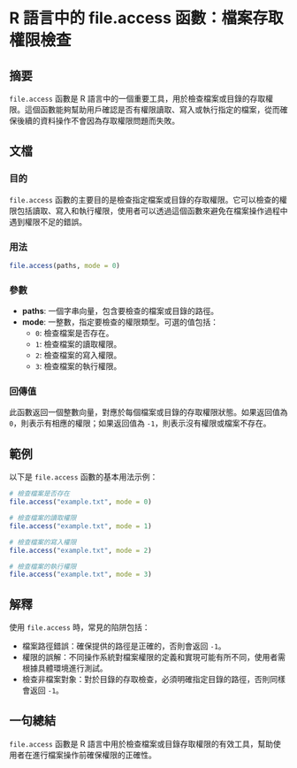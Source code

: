 <!--
Meta Description: # R 語言中的 file.access 函數：檔案存取權限檢查 ## 摘要 `file.access` 函數是 R 語言中的一個重要工具，用於檢查檔案或目錄的存取權限。這個函數能夠幫助用戶確認是否有權限讀取、寫入或執行指定的檔案，從而確保後續的資料操作不會因為存取權限問題而失敗。 ## 文檔 ##...
Meta Keywords: file, access, mode, example, txt
-->

# R 語言中的 file.access 函數：檔案存取權限檢查

## 摘要
`file.access` 函數是 R 語言中的一個重要工具，用於檢查檔案或目錄的存取權限。這個函數能夠幫助用戶確認是否有權限讀取、寫入或執行指定的檔案，從而確保後續的資料操作不會因為存取權限問題而失敗。

## 文檔
### 目的
`file.access` 函數的主要目的是檢查指定檔案或目錄的存取權限。它可以檢查的權限包括讀取、寫入和執行權限，使用者可以透過這個函數來避免在檔案操作過程中遇到權限不足的錯誤。

### 用法
```R
file.access(paths, mode = 0)
```

### 參數
- **paths**: 一個字串向量，包含要檢查的檔案或目錄的路徑。
- **mode**: 一整數，指定要檢查的權限類型。可選的值包括：
  - `0`: 檢查檔案是否存在。
  - `1`: 檢查檔案的讀取權限。
  - `2`: 檢查檔案的寫入權限。
  - `3`: 檢查檔案的執行權限。

### 回傳值
此函數返回一個整數向量，對應於每個檔案或目錄的存取權限狀態。如果返回值為 `0`，則表示有相應的權限；如果返回值為 `-1`，則表示沒有權限或檔案不存在。

## 範例
以下是 `file.access` 函數的基本用法示例：

```R
# 檢查檔案是否存在
file.access("example.txt", mode = 0)

# 檢查檔案的讀取權限
file.access("example.txt", mode = 1)

# 檢查檔案的寫入權限
file.access("example.txt", mode = 2)

# 檢查檔案的執行權限
file.access("example.txt", mode = 3)
```

## 解釋
使用 `file.access` 時，常見的陷阱包括：
- 檔案路徑錯誤：確保提供的路徑是正確的，否則會返回 `-1`。
- 權限的誤解：不同操作系統對檔案權限的定義和實現可能有所不同，使用者需根據具體環境進行測試。
- 檢查非檔案對象：對於目錄的存取檢查，必須明確指定目錄的路徑，否則同樣會返回 `-1`。

## 一句總結
`file.access` 函數是 R 語言中用於檢查檔案或目錄存取權限的有效工具，幫助使用者在進行檔案操作前確保權限的正確性。